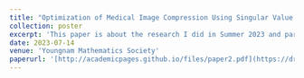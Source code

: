 ```yaml
---
title: "Optimization of Medical Image Compression Using Singular Value Decomposition"
collection: poster
excerpt: 'This paper is about the research I did in Summer 2023 and participated in the Youngnam Mathematics Conference on 14 July 2023.'
date: 2023-07-14
venue: 'Youngnam Mathematics Society'
paperurl: '[http://academicpages.github.io/files/paper2.pdf](https://drive.google.com/file/d/1yojGhjavw4akbzpAKAUanjcqLQSyxB6h/view?usp=sharing)'
---
```

